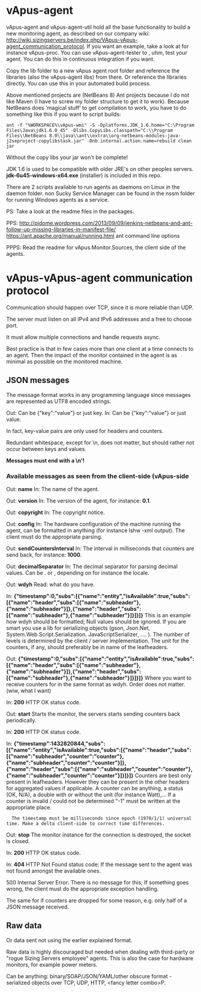 # vApus-agent
vApus-agent and vApus-agent-util hold all the base functionality to build a new monitoring agent, as described on our company wiki: http://wiki.sizingservers.be/index.php/VApus-vApus-agent_communication_protocol.
If you want an example, take a look at for instance vApus-proc.
You can use vApus-agent-tester to , uhm, test your agent. You can do this in continuous integration if you want.


Copy the lib folder to a new vApus agent root folder and reference the libraries (also the vApus-agent libs) from there. Or reference the libraries directly.
You can use this in your automated build process.


Above mentioned projects are (NetBeans 8) Ant projects because I do not like Maven (I have to screw my folder structure to get it to work). Because NetBeans does 'magical stuff' to get compilation to work, you have to do something like this if you want to script builds:

	ant -f "%WORKSPACE%\vApus-wmi" -S -Dplatforms.JDK_1.6.home="C:\Program Files\Java\jdk1.6.0_45" -Dlibs.CopyLibs.classpath="C:\\Program Files\\NetBeans 8.0\\java\\ant\\extra\\org-netbeans-modules-java-j2seproject-copylibstask.jar" -Dnb.internal.action.name=rebuild clean jar
	
Without the copy libs your jar won't be complete!


JDK 1.6 is used to be compatible with older JRE's on other peoples servers. **jdk-6u45-windows-x64.exe** (installer) is included in this repo.


There are 2 scripts available to run agents as daemons on Linux in the daemon folder. non Sucky Service Manager can be found in the nssm folder for running Windows agents as a service.


PS: Take a look at the readme files in the packages.

PPS:
http://pidome.wordpress.com/2013/09/09/jenkins-netbeans-and-ant-follow-up-missing-libraries-in-manifest-file/
https://ant.apache.org/manual/running.html ant command line options

PPPS:
Read the readme for vApus.Monitor.Sources, the client side of the agents.

# vApus-vApus-agent communication protocol
Communication should happen over TCP, since it is more reliable than UDP.

The server must listen on all IPv4 and IPv6 addresses and a free to choose port.

It must allow multiple connections and handle requests async.

Best practice is that in few cases more than one client at a time connects to an agent. Then the impact of the monitor contained in the agent is as minimal as possible on the monitored machine.

## JSON messages
The message format works in any programming language since messages are represented as UTF8 encoded strings.

Out: Can be {"key":"value"} or just key. 
In: Can be {"key":"value"} or just value.

In fact, key-value pairs are only used for headers and counters.

Redundant whitespace, except for \n, does not matter, but should rather not occur between keys and values.

**Messages must end with a \n'!**

### Available messages as seen from the client-side (vApus-side
 Out: **name**
  In: The name of the agent.

 Out: **version**
  In: The version of the agent, for instance: **0.1**.

 Out: **copyright**
  In: The copyright notice.

 Out: **config**
  In: The hardware configuration of the machine running the agent, can be formatted in anything (for instance lshw -xml output).
      The client must do the appropriate parsing.

 Out: **sendCountersInterval**
  In: The interval in milliseconds that counters are send back, for instance: **1000**.

 Out: **decimalSeparator**
  In: The decimal separator for parsing decimal values. Can be . or , depending on for instance the locale.

 Out: **wdyh**
      Read: what do you have.
 
  In: **{"timestamp":0,"subs":[{"name":"entity","isAvailable":true,"subs":[{"name":"header","subs":[{"name":"subheader"},**
      **{"name":"subheader"}]},{"name":"header","subs":[{"name":"subheader"},{"name":"subheader"}]}]}]}**
      This is an example how wdyh should be formatted; Null values should be ignored.
      If you are smart you use a lib for serializing objects
      (gson, Json.Net, System.Web.Script.Serialization. JavaScriptSerializer, .... ).
      The number of levels is determined by the client / server implementation.
      The unit for the counters, if any, should preferably be in name of the leafheaders.

 Out: **{"timestamp":0,"subs":[{"name":"entity","isAvailable":true,"subs":[{"name":"header","subs":[{"name":"subheader"},**
      **{"name":"subheader"}]},{"name":"header","subs":[{"name":"subheader"},{"name":"subheader"}]}]}]}**
      Where you want to receive counters for in the same format as wdyh. Order does not matter. (wiw, what I want)
 
  In: **200**
      HTTP OK status code.

 Out: **start**
      Starts the monitor, the servers starts sending counters back periodically.
 
  In: **200**
      HTTP OK status code.

  In: **{"timestamp":1432820844,"subs":[{"name":"entity","isAvailable":true,"subs":[{"name":"header","subs":**
      **[{"name":"subheader","counter":"counter"},{"name":"subheader","counter":"counter"}]},**
      **{"name":"header","subs":[{"name":"subheader","counter":"counter"},{"name":"subheader","counter":"counter"}]}]}]}**
      Counters are best only present in leafheaders. However they can be present in the other headers for aggregated values
      if applicable.
      A counter can be anything, a status (OK, N/A), a double with or without the unit (for instance Watt),...
      If a counter is invalid / could not be determined "-1" must be written at the appropriate place.
      
      The timestamp must be milliseconds since epoch (1970/1/1) universal time. Make a delta client-side to correct time differences.

 Out: **stop**
      The monitor instance for the connection is destroyed, the socket is closed.
 
  In: **200**
      HTTP OK status code.

  In: **404**
      HTTP Not Found status code:
      If the message sent to the agent was not found amongst the available ones.


500 Internal Server Error: There is no message for this; If something goes wrong, the client must do the appropriate exception handling.

The same for if counters are dropped for some reason, e.g. only half of a JSON message received.

## Raw data
Or data sent not using the earlier explained format.

Raw data is highly discouraged but needed when dealing with third-party or "rogue Sizing Servers employee" agents. This is also the case for hardware monitors, for example power meters.

Can be anything: binary/SOAP/JSON/YAML/other obscure format -serialized objects over TCP, UDP, HTTP, \<fancy letter combo\>P.